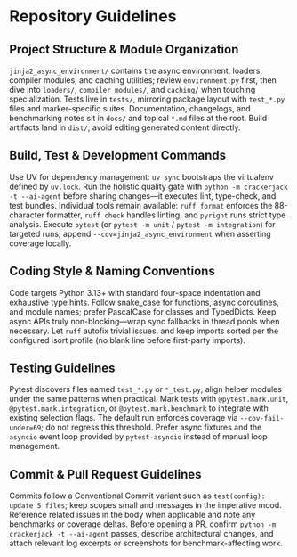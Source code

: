 # Repository Guidelines

## Project Structure & Module Organization
`jinja2_async_environment/` contains the async environment, loaders, compiler modules, and caching utilities; review `environment.py` first, then dive into `loaders/`, `compiler_modules/`, and `caching/` when touching specialization. Tests live in `tests/`, mirroring package layout with `test_*.py` files and marker-specific suites. Documentation, changelogs, and benchmarking notes sit in `docs/` and topical `*.md` files at the root. Build artifacts land in `dist/`; avoid editing generated content directly.

## Build, Test & Development Commands
Use UV for dependency management: `uv sync` bootstraps the virtualenv defined by `uv.lock`. Run the holistic quality gate with `python -m crackerjack -t --ai-agent` before sharing changes—it executes lint, type-check, and test bundles. Individual tools remain available: `ruff format` enforces the 88-character formatter, `ruff check` handles linting, and `pyright` runs strict type analysis. Execute `pytest` (or `pytest -m unit` / `pytest -m integration`) for targeted runs; append `--cov=jinja2_async_environment` when asserting coverage locally.

## Coding Style & Naming Conventions
Code targets Python 3.13+ with standard four-space indentation and exhaustive type hints. Follow snake_case for functions, async coroutines, and module names; prefer PascalCase for classes and TypedDicts. Keep async APIs truly non-blocking—wrap sync fallbacks in thread pools when necessary. Let `ruff` autofix trivial issues, and keep imports sorted per the configured isort profile (no blank line before first-party imports).

## Testing Guidelines
Pytest discovers files named `test_*.py` or `*_test.py`; align helper modules under the same patterns when practical. Mark tests with `@pytest.mark.unit`, `@pytest.mark.integration`, or `@pytest.mark.benchmark` to integrate with existing selection flags. The default run enforces coverage via `--cov-fail-under=69`; do not regress this threshold. Prefer async fixtures and the `asyncio` event loop provided by `pytest-asyncio` instead of manual loop management.

## Commit & Pull Request Guidelines
Commits follow a Conventional Commit variant such as `test(config): update 5 files`; keep scopes small and messages in the imperative mood. Reference related issues in the body when applicable and note any benchmarks or coverage deltas. Before opening a PR, confirm `python -m crackerjack -t --ai-agent` passes, describe architectural changes, and attach relevant log excerpts or screenshots for benchmark-affecting work.
